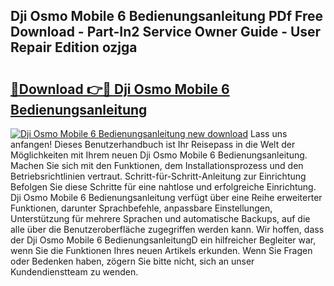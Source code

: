 ## Dji Osmo Mobile 6 Bedienungsanleitung PDf Free Download - Part-In2 Service Owner Guide - User Repair Edition ozjga

# <h2><a href="http://df66cz.blite.top/?on=Dji+Osmo+Mobile+6+Bedienungsanleitung">🔗Download 👉🔴 Dji Osmo Mobile 6 Bedienungsanleitung</a></h2>

[![Dji Osmo Mobile 6 Bedienungsanleitung new download](https://i.imgur.com/lujVjoI.png)](http://df66cz.blite.top/?on=Dji+Osmo+Mobile+6+Bedienungsanleitung)
Lass uns anfangen! Dieses Benutzerhandbuch ist Ihr Reisepass in die Welt der Möglichkeiten mit Ihrem neuen Dji Osmo Mobile 6 Bedienungsanleitung. Machen Sie sich mit den Funktionen, dem Installationsprozess und den Betriebsrichtlinien vertraut. Schritt-für-Schritt-Anleitung zur Einrichtung Befolgen Sie diese Schritte für eine nahtlose und erfolgreiche Einrichtung. Dji Osmo Mobile 6 Bedienungsanleitung verfügt über eine Reihe erweiterter Funktionen, darunter Sprachbefehle, anpassbare Einstellungen, Unterstützung für mehrere Sprachen und automatische Backups, auf die alle über die Benutzeroberfläche zugegriffen werden kann. Wir hoffen, dass der Dji Osmo Mobile 6 BedienungsanleitungD ein hilfreicher Begleiter war, wenn Sie die Funktionen Ihres neuen Artikels erkunden. Wenn Sie Fragen oder Bedenken haben, zögern Sie bitte nicht, sich an unser Kundendienstteam zu wenden.
